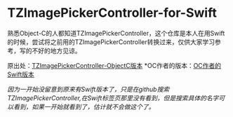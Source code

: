 # TZImagePickerController-for-Swift

熟悉Object-C的人都知道TZImagePickerController，这个仓库是本人在用Swift的时候，尝试将之前用的TZImagePickerController转换过来，仅供大家学习参考，写的不好的地方见谅。

原出处：[TZImagePickerController-ObjectC版本](https://github.com/banchichen/TZImagePickerController) 
*OC作者的版本：[OC作者的Swift版本](https://github.com/tanhuang/TZImagePickerControllerSwift)

*因为一开始没留意到原来有Swift版本了，只是在github搜索TZImagePickerController,在Swift标签页那里没有看到，但是搜索具体的名字可以看到，如果一开始就看到了，估计就不会做这个了。*
